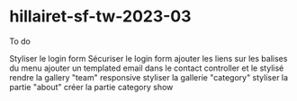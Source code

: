 # hillairet-sf-tw-2023-03

To do 

Styliser le login form
Sécuriser le login form
ajouter les liens sur les balises <a> du menu
ajouter un templated email dans le contact controller et le stylisé
rendre la gallery "team" responsive
styliser la gallerie "category"
styliser la partie "about"
créer la partie category show
